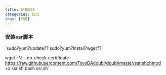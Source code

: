 ```yaml
---
title: 部署SSR
categories: 知识
tags: [SSR]
---
```

### 安装ssr脚本  
`sudo?yum?update??
sudo?yum?install?wget??  

wget -N --no-check-certificate https://raw.githubusercontent.com/ToyoDAdoubi/doubi/master/ssr.shchmod +x ssr.sh  bash ssr.sh`
